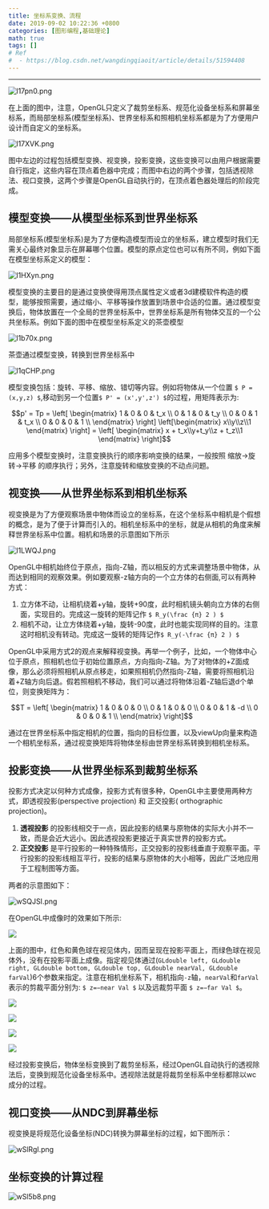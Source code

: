 ```yaml
---
title: 坐标系变换、流程
date: 2019-09-02 10:22:36 +0800
categories: [图形编程,基础理论]
math: true
tags: []
# Ref
#  - https://blog.csdn.net/wangdingqiaoit/article/details/51594408
---
```


----

![l17pn0.png](https://s2.ax1x.com/2019/12/31/l17pn0.png)

在上面的图中，注意，OpenGL只定义了裁剪坐标系、规范化设备坐标系和屏幕坐标系，而局部坐标系(模型坐标系)、世界坐标系和照相机坐标系都是为了方便用户设计而自定义的坐标系。


![l17XVK.png](https://s2.ax1x.com/2019/12/31/l17XVK.png)

图中左边的过程包括模型变换、视变换，投影变换，这些变换可以由用户根据需要自行指定，这些内容在顶点着色器中完成；而图中右边的两个步骤，包括透视除法、视口变换，这两个步骤是OpenGL自动执行的，在顶点着色器处理后的阶段完成。

## 模型变换——从模型坐标系到世界坐标系


局部坐标系(模型坐标系)是为了方便构造模型而设立的坐标系，建立模型时我们无需关心最终对象显示在屏幕哪个位置。模型的原点定位也可以有所不同，例如下面在模型坐标系定义的模型：

![l1HXyn.png](https://s2.ax1x.com/2019/12/31/l1HXyn.png)

模型变换的主要目的是通过变换使得用顶点属性定义或者3d建模软件构造的模型，能够按照需要，通过缩小、平移等操作放置到场景中合适的位置。通过模型变换后，物体放置在一个全局的世界坐标系中，世界坐标系是所有物体交互的一个公共坐标系。例如下面的图中在模型坐标系定义的茶壶模型

![l1b70x.png](https://s2.ax1x.com/2019/12/31/l1b70x.png)

茶壶通过模型变换，转换到世界坐标系中

![l1qCHP.png](https://s2.ax1x.com/2019/12/31/l1qCHP.png)

模型变换包括：旋转、平移、缩放、错切等内容。例如将物体从一个位置 `$ P = (x,y,z) $`,移动到另一个位置`$ P' = (x',y',z') $`的过程，用矩阵表示为:

```math
p' = Tp = 
\left[
\begin{matrix}
1 & 0 & 0 & t_x \\
0 & 1 & 0 & t_y \\
0 & 0 & 1 & t_x \\
0 & 0 & 0 & 1 \\
\end{matrix} 
\right] 
\left[\begin{matrix}
x\\y\\z\\1 
\end{matrix} \right] = \left[ \begin{matrix} x + t_x\\y+t_y\\z + t_z\\1 \end{matrix} \right]
```
应用多个模型变换时，注意变换执行的顺序影响变换的结果，一般按照 缩放->旋转->平移 的顺序执行；另外，注意旋转和缩放变换的不动点问题。

## 视变换——从世界坐标系到相机坐标系

视变换是为了方便观察场景中物体而设立的坐标系，在这个坐标系中相机是个假想的概念，是为了便于计算而引入的。相机坐标系中的坐标，就是从相机的角度来解释世界坐标系中位置。相机和场景的示意图如下所示

![l1LWQJ.png](https://s2.ax1x.com/2019/12/31/l1LWQJ.png)

OpenGL中相机始终位于原点，指向-Z轴，而以相反的方式来调整场景中物体，从而达到相同的观察效果。例如要观察-z轴方向的一个立方体的右侧面,可以有两种方式：

1. 立方体不动，让相机绕着+y轴，旋转+90度，此时相机镜头朝向立方体的右侧面，实现目的。完成这一旋转的矩阵记作 `$ R_y(\frac {π} 2 ) $`
2. 相机不动，让立方体绕着+y轴，旋转-90度，此时也能实现同样的目的。注意这时相机没有转动。完成这一旋转的矩阵记作`$ R_y(-\frac {π} 2 ) $`

OpenGL中采用方式2的观点来解释视变换。再举一个例子，比如，一个物体中心位于原点，照相机也位于初始位置原点，方向指向-Z轴。为了对物体的+Z面成像，那么必须将照相机从原点移走，如果照相机仍然指向-Z轴，需要将照相机沿着+Z轴方向后退。假若照相机不移动，我们可以通过将物体沿着-Z轴后退d个单位，则变换矩阵为：
```math
T = \left[ 
\begin{matrix} 
1 & 0 & 0 & 0 \\
0 & 1 & 0 & 0 \\
0 & 0 & 1 & -d \\
0 & 0 & 0 & 1 \\
\end{matrix} 
\right]
```

通过在世界坐标系中指定相机的位置，指向的目标位置，以及viewUp向量来构造一个相机坐标系，通过视变换矩阵将物体坐标由世界坐标系转换到相机坐标系。

## 投影变换——从世界坐标系到裁剪坐标系

投影方式决定以何种方式成像，投影方式有很多种，OpenGL中主要使用两种方式，即透视投影(perspective projection) 和 正交投影( orthographic projection)。


1. **透视投影** 的投影线相交于一点，因此投影的结果与原物体的实际大小并不一致，而是会近大远小。因此透视投影更接近于真实世界的投影方式。
2. **正交投影** 是平行投影的一种特殊情形，正交投影的投影线垂直于观察平面。平行投影的投影线相互平行，投影的结果与原物体的大小相等，因此广泛地应用于工程制图等方面。

两者的示意图如下：

![wSQJSI.png](https://s1.ax1x.com/2020/09/02/wSQJSI.png)

在OpenGL中成像时的效果如下所示:

![](https://glumpy.github.io/_images/ViewFrustum.png)

上面的图中，红色和黄色球在视见体内，因而呈现在投影平面上，而绿色球在视见体外，没有在投影平面上成像。指定视见体通过(`GLdouble left, GLdouble right, GLdouble bottom, GLdouble top, GLdouble nearVal, GLdouble farVal`)6个参数来指定。注意在相机坐标系下，相机指向`-z`轴，`nearVal`和`farVal`表示的剪裁平面分别为: `$ z=−near Val $` 以及远裁剪平面 `$ z=−far Val $`。

![](http://www.codinglabs.net/public/contents/article_world_view_projection_matrix/images/ortho1.png) 

![](http://www.codinglabs.net/public/contents/article_world_view_projection_matrix/images/ortho2.png)

![](http://www.codinglabs.net/public/contents/article_world_view_projection_matrix/images/persp1.png)

![](http://www.codinglabs.net/public/contents/article_world_view_projection_matrix/images/persp2.png)



经过投影变换后，物体坐标变换到了裁剪坐标系，经过OpenGL自动执行的透视除法后，变换到规范化设备坐标系中。透视除法就是将裁剪坐标系中坐标都除以wc成分的过程。


## 视口变换——从NDC到屏幕坐标

视变换是将规范化设备坐标(NDC)转换为屏幕坐标的过程，如下图所示：

![wSlRgI.png](https://s1.ax1x.com/2020/09/02/wSlRgI.png)


## 坐标变换的计算过程

![wSl5b8.png](https://s1.ax1x.com/2020/09/02/wSl5b8.png)